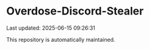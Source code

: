 # Overdose-Discord-Stealer

Last updated: 2025-06-15 09:26:31

This repository is automatically maintained.
